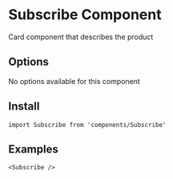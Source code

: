 # Subscribe Component
Card component that describes the product

## Options
No options available for this component

## Install
```
import Subscribe from 'components/Subscribe'
```

## Examples
```
<Subscribe />
```